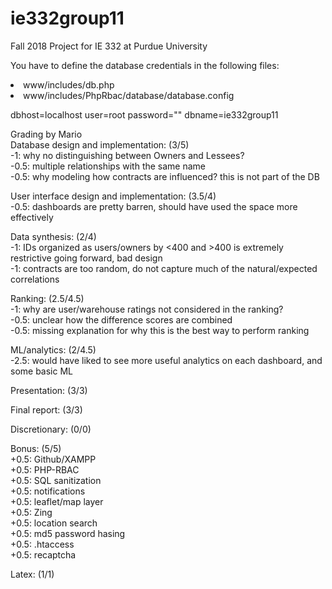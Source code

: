 # ie332group11

Fall 2018 Project for IE 332 at Purdue University

You have to define the database credentials in the following files:
<ui>
  <li>www/includes/db.php</li>
  <li>www/includes/PhpRbac/database/database.config</li>
</ui>

dbhost=localhost
user=root
password=""
dbname=ie332group11

Grading by Mario<br>
Database design and implementation: (3/5)<br>
-1: why no distinguishing between Owners and Lessees? <br>
-0.5: multiple relationships with the same name<br>
-0.5: why modeling how contracts are influenced? this is not part of the DB<br>

User interface design and implementation: (3.5/4)<br>
-0.5: dashboards are pretty barren, should have used the space more effectively<br>

Data synthesis: (2/4)<br>
-1: IDs organized as users/owners by <400 and >400 is extremely restrictive going forward, bad design<br>
-1: contracts are too random, do not capture much of the natural/expected correlations<br>

Ranking: (2.5/4.5)<br>
-1: why are user/warehouse ratings not considered in the ranking? <br>
-0.5: unclear how the difference scores are combined<br>
-0.5: missing explanation for why this is the best way to perform ranking<br>

ML/analytics: (2/4.5)<br>
-2.5: would have liked to see more useful analytics on each dashboard, and some basic ML

Presentation: (3/3)

Final report: (3/3)

Discretionary: (0/0)

Bonus: (5/5)<br>
+0.5: Github/XAMPP<br>
+0.5: PHP-RBAC<br>
+0.5: SQL sanitization<br>
+0.5: notifications<br>
+0.5: leaflet/map layer<br>
+0.5: Zing<br>
+0.5: location search <br>
+0.5: md5 password hasing<br>
+0.5: .htaccess<br>
+0.5: recaptcha<br>

Latex: (1/1)
